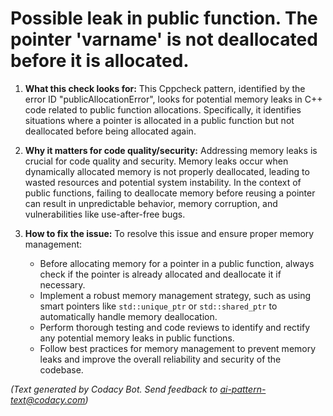# Possible leak in public function. The pointer 'varname' is not deallocated before it is allocated.

1. **What this check looks for:**
   This Cppcheck pattern, identified by the error ID "publicAllocationError", looks for potential memory leaks in C++ code related to public function allocations. Specifically, it identifies situations where a pointer is allocated in a public function but not deallocated before being allocated again.

2. **Why it matters for code quality/security:**
   Addressing memory leaks is crucial for code quality and security. Memory leaks occur when dynamically allocated memory is not properly deallocated, leading to wasted resources and potential system instability. In the context of public functions, failing to deallocate memory before reusing a pointer can result in unpredictable behavior, memory corruption, and vulnerabilities like use-after-free bugs.

3. **How to fix the issue:**
   To resolve this issue and ensure proper memory management:
   - Before allocating memory for a pointer in a public function, always check if the pointer is already allocated and deallocate it if necessary.
   - Implement a robust memory management strategy, such as using smart pointers like `std::unique_ptr` or `std::shared_ptr` to automatically handle memory deallocation.
   - Perform thorough testing and code reviews to identify and rectify any potential memory leaks in public functions.
   - Follow best practices for memory management to prevent memory leaks and improve the overall reliability and security of the codebase.

_(Text generated by Codacy Bot. Send feedback to ai-pattern-text@codacy.com)_
